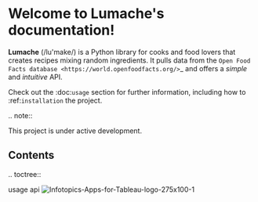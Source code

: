 Welcome to Lumache's documentation!
====================================

**Lumache** (/lu'make/) is a Python library for cooks and food lovers
that creates recipes mixing random ingredients.
It pulls data from the `Open Food Facts database <https://world.openfoodfacts.org/>`_
and offers a *simple* and *intuitive* API.

Check out the :doc:`usage` section for further information, including
how to :ref:`installation` the project.

.. note::

   This project is under active development.

Contents
--------

.. toctree::

   usage
   api
![Infotopics-Apps-for-Tableau-logo-275x100-1](https://user-images.githubusercontent.com/6596304/171172694-c1ecea2b-68fa-4b04-88c4-7737c7aa8eb8.png)
